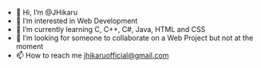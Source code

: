 - 👋 Hi, I’m @JHikaru
- 👀 I’m interested in Web Development
- 🌱 I’m currently learning C, C++, C#, Java, HTML and CSS
- 💞️ I’m looking for someone to collaborate on a Web Project but not at the moment
- 📫 How to reach me jhikaruofficial@gmail.com

<!---
Hikaru2021/Hikaru2021 is a ✨ special ✨ repository because its `README.md` (this file) appears on your GitHub profile.
You can click the Preview link to take a look at your changes.
--->
